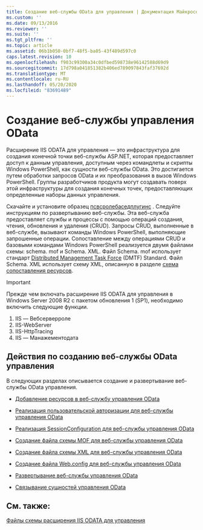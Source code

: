 ```yaml
---
title: Создание веб-службы OData для управления | Документация Майкрософт
ms.custom: ''
ms.date: 09/13/2016
ms.reviewer: ''
ms.suite: ''
ms.tgt_pltfrm: ''
ms.topic: article
ms.assetid: 06b1b050-0bf7-48f5-ba05-43f489d597c0
caps.latest.revision: 10
ms.openlocfilehash: f903c99300a34c0dfbed598738e96142588d69d9
ms.sourcegitcommit: 17d798a041851382b406ed789097843faf37692d
ms.translationtype: MT
ms.contentlocale: ru-RU
ms.lasthandoff: 05/20/2020
ms.locfileid: "83691489"
---
```

# <a name="creating-a-management-odata-web-service"></a>Создание веб-службы управления OData

Расширение IIS ODATA для управления — это инфраструктура для создания конечной точки веб-службы ASP.NET, которая предоставляет доступ к данным управления, доступным через командлеты и скрипты Windows PowerShell, как сущности веб-службы OData. Это достигается путем обработки запросов OData и их преобразования в вызов Windows PowerShell. Группы разработчиков продукта могут создавать поверх этой инфраструктуры для создания конечных точек, предоставляющих определенные наборы данных управления.

Скачайте и установите образец [псвсролебаседплугинс](https://code.msdn.microsoft.com:443/windowsdesktop/PswsRoleBasedPlugins-9c79b75a) . Следуйте инструкциям по развертыванию веб-службы. Эта веб-служба предоставляет службы и процессы с помощью операций создания, чтения, обновления и удаления (CRUD). Запросы CRUD, выполненные в веб-службе, вызывают команды Windows PowerShell, выполняющие запрошенные операции. Сопоставление между операциями CRUD и базовыми командами Windows PowerShell реализуется двумя файлами схемы: schema. mof и Schema. XML. Файл Schema. mof использует стандарт [Distributed Management Task Force](https://www.dmtf.org/) (DMTF) Standard. Файл Schema. XML использует схему XML, описанную в разделе [схема сопоставления ресурсов](./resource-mapping-schema.md).

> [!IMPORTANT]
> Прежде чем включать расширение IIS ODATA для управления в Windows Server 2008 R2 с пакетом обновления 1 (SP1), необходимо включить следующие функции.
>
> 1. IIS — Вебсерверроле
> 2. IIS-WebServer
> 3. IIS-HttpTracing
> 4. IIS — Манажементодата

## <a name="steps-for-creating-a-management-odata-web-service"></a>Действия по созданию веб-службы OData управления

В следующих разделах описывается создание и развертывание веб-службы OData управления.

- [Добавление ресурсов в веб-службу управления OData](./adding-resources-to-a-management-odata-web-service.md)

- [Реализация пользовательской авторизации для веб-службы управления OData](./implementing-custom-authorization-for-a-management-odata-web-service.md)

- [Реализация SessionConfiguration для веб-службы управления OData](./implementing-sessionconfiguration-for-a-management-odata-web-service.md)

- [Создание файла схемы MOF для веб-службы управления OData](./authoring-the-mof-schema-file-for-a-management-odata-web-service.md)

- [Создание файла схемы XML для веб-службы управления OData](./authoring-the-xml-schema-file-for-a-management-odata-web-service.md)

- [Создание файла Web.config для веб-службы управления OData](./authoring-the-web-config-file-for-a-management-odata-web-service.md)

- [Развертывание веб-службы управления OData](./deploying-a-management-odata-web-service.md)

- [Связывание сущностей управления OData](./associating-management-odata-entities.md)

## <a name="see-also"></a>См. также:

[Файлы схемы расширения IIS ODATA для управления](./management-odata-iis-extension-schema-files.md)
